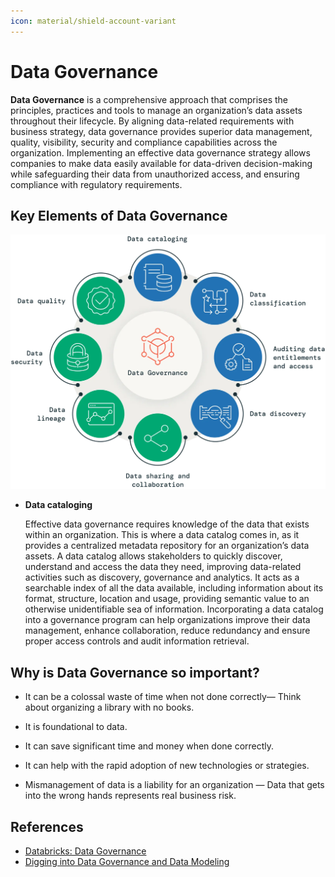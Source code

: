 ```yaml
---
icon: material/shield-account-variant
---
```


# Data Governance

**Data Governance** is a comprehensive approach that comprises the principles,
practices and tools to manage an organization’s data assets throughout their lifecycle.
By aligning data-related requirements with business strategy, data governance provides
superior data management, quality, visibility, security and compliance capabilities
across the organization. Implementing an effective data governance strategy allows
companies to make data easily available for data-driven decision-making while
safeguarding their data from unauthorized access, and ensuring compliance with
regulatory requirements.

## Key Elements of Data Governance

![Key Elements of Data Governance](./images/key-elements-of-data-governance.png)

* **Data cataloging**

  Effective data governance requires knowledge of the data that exists within an
  organization. This is where a data catalog comes in, as it provides a centralized
  metadata repository for an organization’s data assets. A data catalog allows
  stakeholders to quickly discover, understand and access the data they need,
  improving data-related activities such as discovery, governance and analytics.
  It acts as a searchable index of all the data available, including information
  about its format, structure, location and usage, providing semantic value to an
  otherwise unidentifiable sea of information. Incorporating a data catalog into
  a governance program can help organizations improve their data management, enhance
  collaboration, reduce redundancy and ensure proper access controls and audit
  information retrieval.

## Why is Data Governance so important?

- It can be a colossal waste of time when not done correctly— Think about organizing
  a library with no books.

- It is foundational to data.

- It can save significant time and money when done correctly.

- It can help with the rapid adoption of new technologies or strategies.

- Mismanagement of data is a liability for an organization — Data that gets into
  the wrong hands represents real business risk.

## References

* [Databricks: Data Governance](https://www.databricks.com/discover/data-governance)
* [Digging into Data Governance and Data Modeling](https://medium.com/hashmapinc/digging-into-data-governance-and-data-modeling-e2ddaeddef93)
